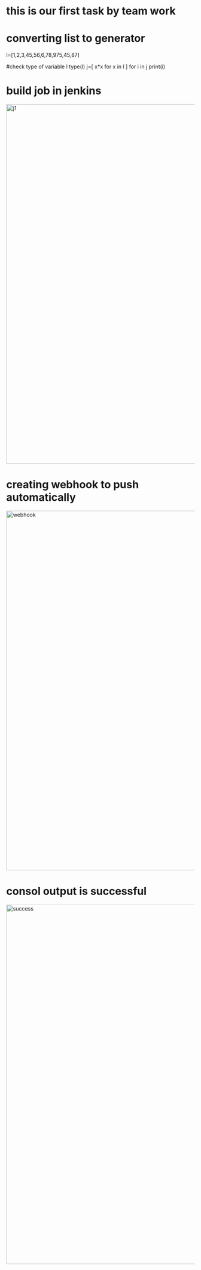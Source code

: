 # this is our first task by team work

# converting list to generator

l=[1,2,3,45,56,6,78,975,45,87]

#check type of variable l
type(l)
 j=[ x*x   for x in l ]
for i in j
  print(i)
# build job in jenkins
<img width="960" alt="j1" src="https://user-images.githubusercontent.com/48556545/84889786-179eac80-b0b7-11ea-8c0b-1f47f4bcc6c0.PNG">

# creating webhook to push automatically

<img width="960" alt="webhook" src="https://user-images.githubusercontent.com/48556545/84890736-69940200-b0b8-11ea-8085-e5c403463d51.PNG">

# consol output is successful

<img width="960" alt="success" src="https://user-images.githubusercontent.com/48556545/84891133-0191eb80-b0b9-11ea-9d1d-95d52b02318a.PNG">

